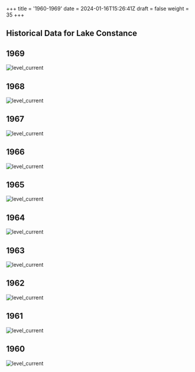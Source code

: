+++
title = '1960-1969'
date = 2024-01-16T15:26:41Z
draft = false
weight = 35
+++

## Historical Data for Lake Constance

## 1969

![level_current](/images/EN/graphs_historic/longterm_EN_1969.png)

## 1968

![level_current](/images/EN/graphs_historic/longterm_EN_1968.png)

## 1967

![level_current](/images/EN/graphs_historic/longterm_EN_1967.png)

## 1966

![level_current](/images/EN/graphs_historic/longterm_EN_1966.png)

## 1965

![level_current](/images/EN/graphs_historic/longterm_EN_1965.png)

## 1964

![level_current](/images/EN/graphs_historic/longterm_EN_1964.png)

## 1963

![level_current](/images/EN/graphs_historic/longterm_EN_1963.png)

## 1962

![level_current](/images/EN/graphs_historic/longterm_EN_1962.png)

## 1961

![level_current](/images/EN/graphs_historic/longterm_EN_1961.png)

## 1960

![level_current](/images/EN/graphs_historic/longterm_EN_1960.png)